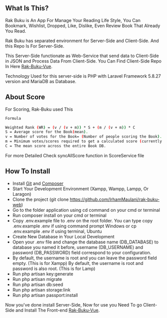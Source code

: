 ## What Is This?

Rak Buku is An App For Manage Your Reading Life Style, You Can Bookmark, Wishlist, Dropped, Like, Dislike, Even Review Book That Already You Read.

Rak Buku has separated environment for Server-Side and Client-Side. And this Repo Is For Server-Side.

This Server-Side functionate as Web-Service that send data to Client-Side in JSON and Process Data From Client-Side. You Can Find Client-Side Repo In Here [Rak-Buku-Vue](https://github.com/IrhamMaulani/rak-buku-vue).

Technology Used for this server-side is PHP with Laravel Framework 5.8.27 version and MariaDB as Database.

## About Score

For Scoring, Rak-Buku used This

```sh
Formula

Weighted Rank (WR) = (v / (v + m)) * S + (m / (v + m)) * C
S = Average score for the Book(mean).
v = Number of votes for the Book= (Number of people scoring the Book).
m = Minimum votes/scores required to get a calculated score (currently 50 scores required).
C = The mean score across the entire Book DB.
```

For more Detailed Check syncAllScore function in ScoreService file

## How To Install

-   Install [Git](https://git-scm.com/) and [Composer](https://getcomposer.org/)
-   Start Your Development Environment (Xampp, Wampp, Lampp, Or Laragon)
-   Clone the project (git clone https://github.com/IrhamMaulani/rak-buku-web)
-   Go to the folder application using cd command on your cmd or terminal
-   Run composer install on your cmd or terminal
-   Copy .env.example file to .env on the root folder. You can type copy .env.example .env if using command prompt Windows or cp .env.example .env if using terminal, Ubuntu
-   Create New Database in Your Local Development
-   Open your .env file and change the database name (DB_DATABASE) to database you named it before, username (DB_USERNAME) and password (DB_PASSWORD) field correspond to your configuration.
-   By default, the username is root and you can leave the password field empty. (This is for Xampp) By default, the username is root and password is also root. (This is for Lamp)
-   Run php artisan key:generate
-   Run php artisan migrate
-   Run php artisan db:seed
-   Run php artisan storage:link
-   Run php artisan passport:install

Now you've done install Server-Side, Now for use you Need To go Client-Side and Install The Front-end [Rak-Buku-Vue](https://github.com/IrhamMaulani/rak-buku-vue).
